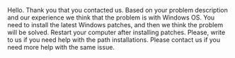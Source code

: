Hello. Thank you that you contacted us. Based on your problem description and our experience we think that the problem is with Windows OS. You need to install the latest Windows patches, and then we think the problem will be solved. Restart your computer after installing patches. Please, write to us if you need help with the path installations. Please contact us if you need more help with the same issue.
